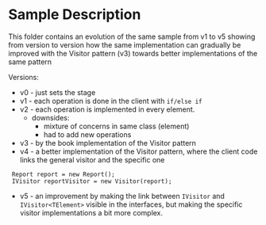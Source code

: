 ﻿Sample Description
==========

This folder contains an evolution of the same sample from v1 to v5 showing from version to version how the same implementation can gradually be improved with the Visitor pattern (v3) towards better implementations of the same pattern

Versions:
 - v0 - just sets the stage
 - v1 - each operation is done in the client with `if/else if`
 - v2 - each operation is implemented in every element.
   - downsides: 
     - mixture of concerns in same class (element)
     - had to add new operations
 - v3 - by the book implementation of the Visitor pattern
 - v4 - a better implementation of the Visitor pattern, where the client code links the general visitor and the specific one
 ```
  Report report = new Report();
  IVisitor reportVisitor = new Visitor(report);
```

 - v5 - an improvement by making the link between `IVisitor` and `IVisitor<TElement>` visible in the interfaces, but making the specific visitor implementations a bit more complex.
